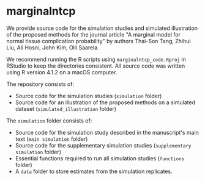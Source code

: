 # marginalntcp
 
We provide source code for the simulation studies and simulated illustration of the proposed methods for the journal article "A marginal model for normal tissue complication probability" by authors Thai-Son Tang, Zhihui Liu, Ali Hosni, John Kim, Olli Saarela.

We recommend running the R scripts using `marginalntcp_code.Rproj` in RStudio to keep the directories consistent. All source code was written using R version 4.1.2 on a macOS computer.

The repository consists of:
* Source code for the simulation studies (`simulation` folder)
* Source code for an illustration of the proposed methods on a simulated dataset (`simulated_illustration` folder)

The `simulation` folder consists of:
- Source code for the simulation study described in the manuscript's main text (`main simulation` folder)
- Source code for the supplementary simulation studies (`supplementary simulation` folder)
- Essential functions required to run all simulation studies (`functions` folder)
- A `data` folder to store estimates from the simulation replicates.
